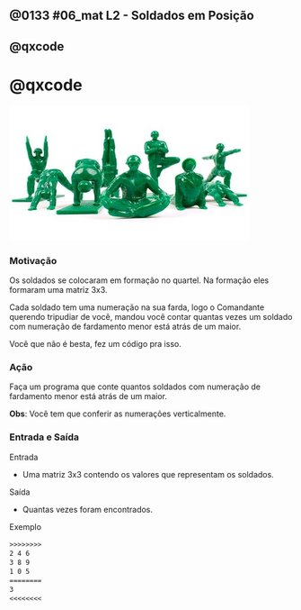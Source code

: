 ## @0133 #06_mat L2 - Soldados em Posição
## @qxcode

# @qxcode

![](capa.jpg)

### Motivação

Os soldados se colocaram em formação no quartel. Na formação eles formaram uma matriz 3x3.

Cada soldado tem uma numeração na sua farda, logo o Comandante querendo tripudiar de você, mandou você contar quantas vezes um soldado com numeração de fardamento menor está atrás de um maior.

Você que não é besta, fez um código pra isso.

### Ação

Faça um programa que conte quantos soldados com numeração de fardamento menor está atrás de um maior.

**Obs**: Você tem que conferir as numerações verticalmente.

### Entrada e Saída

Entrada

*   Uma matriz 3x3 contendo os valores que representam os soldados.

Saída

*   Quantas vezes foram encontrados.

Exemplo

```
>>>>>>>>
2 4 6
3 8 9
1 0 5
========
3
<<<<<<<<
```

<!---
>>>>>>>> 01
5 1 9
3 8 4
7 3 2
========
4
<<<<<<<<

>>>>>>>> 02
6 2 3
5 4 9
1 8 7
========
3
<<<<<<<<
--->